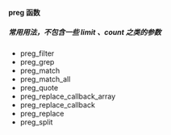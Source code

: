#### preg 函数

##### *常用用法，不包含一些 limit 、count 之类的参数*

+ preg_filter
+ preg_grep
+ preg_match
+ preg_match_all
+ preg_quote
+ preg_replace_callback_array
+ preg_replace_callback
+ preg_replace
+ preg_split